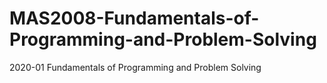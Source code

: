 # MAS2008-Fundamentals-of-Programming-and-Problem-Solving
2020-01 Fundamentals of Programming and Problem Solving
